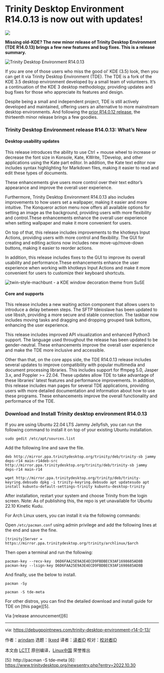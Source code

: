[#]: subject: "Trinity Desktop Environment R14.0.13 is now out with updates!"
[#]: via: "https://debugpointnews.com/trinity-desktop-environment-r14-0-13/"
[#]: author: "arindam https://debugpointnews.com/author/dpicubegmail-com/"
[#]: collector: "lkxed"
[#]: translator: " "
[#]: reviewer: " "
[#]: publisher: " "
[#]: url: " "

Trinity Desktop Environment R14.0.13 is now out with updates!
======

![][1]

**Missing old-KDE? The new minor release of Trinity Desktop Environment (TDE R14.0.13) brings a few new features and bug fixes. This is a release summary.**

![Trinity Desktop Environment R14.0.13][2]

If you are one of those users who miss the good ol’ KDE (3.5) look, then you can get it via Trinity Desktop Environment (TDE). The TDE is a fork of the KDE 3.5 desktop environment developed by a small team of volunteers. It’s a continuation of the KDE 3 desktop methodology, providing updates and bug fixes for those who appreciate its features and design.

Despite being a small and independent project, TDE is still actively developed and maintained, offering users an alternative to more mainstream desktop environments. And following the [prior R14.0.12 release][3], the thirteenth minor release brings a few goodies.

### Trinity Desktop Environment release R14.0.13: What’s New

#### Desktop usability updates

This release introduces the ability to use Ctrl + mouse wheel to increase or decrease the font size in Konsole, Kate, KWrite, TDevelop, and other applications using the Kate part editor. In addition, the Kate text editor now includes syntax highlighting for Markdown files, making it easier to read and edit these types of documents.

These enhancements give users more control over their text editor’s appearance and improve the overall user experience.

Furthermore, Trinity Desktop Environment R14.0.13 also includes improvements to how users set a wallpaper, making it easier and more intuitive. The Konqueror action menu now offers all available options for setting an image as the background, providing users with more flexibility and control.These enhancements enhance the overall user experience when setting wallpaper and make it more convenient for users.

On top of that, this release includes improvements to the khotkeys Input Actions, providing users with more control and flexibility. The GUI for creating and editing actions now includes new move-up/move-down buttons, making it easier to reorder actions.

In addition, this release includes fixes to the GUI to improve its overall usability and performance.These enhancements enhance the user experience when working with khotkeys Input Actions and make it more convenient for users to customize their keyboard shortcuts.

![twin-style-machbunt - a KDE window decoration theme from SuSE][4]

#### Core and supports

This release includes a new waiting action component that allows users to introduce a delay between steps. The SFTP tdeioslave has been updated to use libssh, providing a more secure and stable connection. The taskbar now includes moving tasks and dragging and dropping grouped task buttons, enhancing the user experience.

This release includes improved API visualization and enhanced Python3 support. The language used throughout the release has been updated to be gender-neutral. These enhancements improve the overall user experience and make the TDE more inclusive and accessible.

Other than that, on the core apps side, the TDE R14.0.13 release includes several updates to improve compatibility with popular multimedia and document processing libraries. This includes support for ffmpeg 5.0, Jasper 3.x, and Poppler >= 22.04. These updates allow TDE to take advantage of these libraries’ latest features and performance improvements. In addition, this release includes man pages for several TDE applications, providing users with more detailed documentation and information about how to use these programs. These enhancements improve the overall functionality and performance of the TDE.

### Download and Install Trinity desktop environment R14.0.13

If you are using Ubuntu 22.04 LTS Jammy Jellyfish, you can run the following command to install it on top of your existing Ubuntu installation.

```
sudo gedit /etc/apt/sources.list
```

Add the following line and save the file.

```
deb http://mirror.ppa.trinitydesktop.org/trinity/deb/trinity-sb jammy deps-r14 main-r14deb-src http://mirror.ppa.trinitydesktop.org/trinity/deb/trinity-sb jammy deps-r14 main-r14
```

```
wget http://mirror.ppa.trinitydesktop.org/trinity/deb/trinity-keyring.debsudo dpkg -i trinity-keyring.debsudo apt updatesudo apt install kubuntu-default-settings-trinity kubuntu-desktop-trinity
```

After installation, restart your system and choose Trinity from the login screen. Note: As of publishing this, the repo is yet unavailable for Ubuntu 22.10 Kinetic Kudu.

For Arch Linux users, you can install it via the following commands:

Open `/etc/pacman.conf` using admin privilege and add the following lines at the end and save the fine.

```
[trinity]Server = https://mirror.ppa.trinitydesktop.org/trinity/archlinux/$arch
```

Then open a terminal and run the following:

```
pacman-key --recv-key  D6D6FAA25E9A3E4ECD9FBDBEC93AF1698685AD8B
pacman-key --lsign-key D6D6FAA25E9A3E4ECD9FBDBEC93AF1698685AD8B
```

And finally, use the below to install.

```
pacman -Sy
```

```
pacman -S tde-meta
```

For other distros, you can find the detailed download and install guide for TDE on [this page][5].

Via [release announcement][6]

--------------------------------------------------------------------------------

via: https://debugpointnews.com/trinity-desktop-environment-r14-0-13/

作者：[arindam][a]
选题：[lkxed][b]
译者：[译者ID](https://github.com/译者ID)
校对：[校对者ID](https://github.com/校对者ID)

本文由 [LCTT](https://github.com/LCTT/TranslateProject) 原创编译，[Linux中国](https://linux.cn/) 荣誉推出

[a]: https://debugpointnews.com/author/dpicubegmail-com/
[b]: https://github.com/lkxed
[1]: https://debugpointnews.com/wp-content/uploads/2022/12/tde-head.jpg
[2]: https://debugpointnews.com/wp-content/uploads/2022/12/Trinity-Desktop-Environment-R14.0.13.jpg
[3]: https://www.debugpoint.com/tde-release-r14-0-12/
[4]: https://debugpointnews.com/wp-content/uploads/2022/12/twin-style-machbunt-a-KDE-window-decoration-theme-from-SuSE.jpg
[5]: http://pacman -S tde-meta
[6]: https://www.trinitydesktop.org/newsentry.php?entry=2022.10.30
